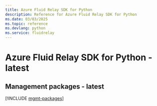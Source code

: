 ```yaml
---
title: Azure Fluid Relay SDK for Python
description: Reference for Azure Fluid Relay SDK for Python
ms.date: 03/03/2025
ms.topic: reference
ms.devlang: python
ms.service: fluidrelay
---
```

# Azure Fluid Relay SDK for Python - latest

## Management packages - latest
[!INCLUDE [mgmt-packages](fluid-relay-mgmt-index.md)]